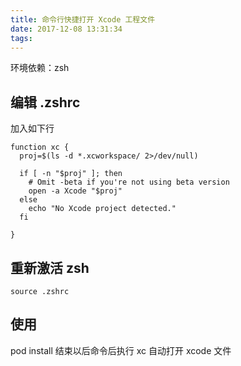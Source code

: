 ```yaml
---
title: 命令行快捷打开 Xcode 工程文件
date: 2017-12-08 13:31:34
tags:
---
```


环境依赖：zsh 

## 编辑 .zshrc

加入如下行

	function xc {
	  proj=$(ls -d *.xcworkspace/ 2>/dev/null)

	  if [ -n "$proj" ]; then
	    # Omit -beta if you're not using beta version
	    open -a Xcode "$proj"
	  else
	    echo "No Xcode project detected."
	  fi

	}

## 重新激活 zsh
	source .zshrc

## 使用

pod install 结束以后命令后执行 xc 自动打开 xcode 文件